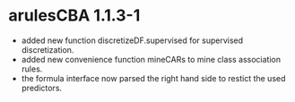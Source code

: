 # arulesCBA 1.1.3-1

* added new function discretizeDF.supervised for supervised discretization.
* added new convenience function mineCARs to mine class association rules.
* the formula interface now parsed the right hand side to restict the used predictors. 
